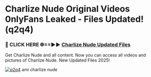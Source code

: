 # Charlize Nude Original Videos 0nlyFans Leaked - Files Updated! (q2q4)

<h3>🔴 CLICK HERE 🌐==►► <a href="https://tinyurl.com/yrmya6cz" rel="nofollow">Charlize Nude Updated Files</a></h3>

Get Charlize Nude and all content. Now you can access all videos and pictures of Charlize Nude. New Updated Files 2025!

[![q2q4](https://i.imgur.com/FMdXYCs.gif)](https://tinyurl.com/yrmya6cz)
ami charlize nude